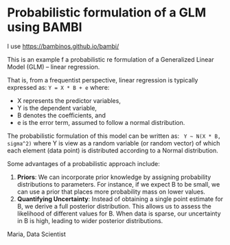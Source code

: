 # Probabilistic formulation of a GLM using BAMBI

I use https://bambinos.github.io/bambi/

This is an example f a probabilistic re formulation of a Generalized Linear Model (GLM) – linear regression.

That is, from a frequentist perspective, linear regression is typically expressed as:
 `Y = X * B + e`
where:
- X represents the predictor variables,
- Y is the dependent variable,
- B denotes the coefficients, and
- e is the error term, assumed to follow a normal distribution.

The probabilistic formulation of this model can be written as:
` Y ~ N(X * B, sigma^2)`
where Y is view as a random variable (or random vector) of which each element (data point) is distributed according to a Normal distribution. 

Some advantages of a probabilistic approach include:
1. **Priors**: We can incorporate prior knowledge by assigning probability distributions to parameters.
    For instance, if we expect B to be small, we can use a prior that places more probability mass on lower values.
2. **Quantifying Uncertainty**: Instead of obtaining a single point estimate for B, we derive a full posterior distribution.
    This allows us to assess the likelihood of different values for B. When data is sparse, our uncertainty in B is high,
    leading to wider posterior distributions.

Maria, Data Scientist
